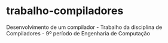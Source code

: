 # trabalho-compiladores
Desenvolvimento de um compilador - Trabalho da disciplina de Compiladores - 9º período de Engenharia de Computação 
